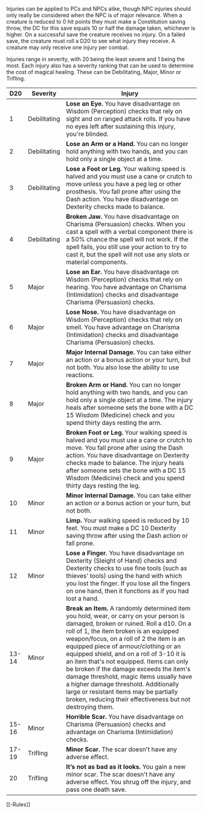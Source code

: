 Injuries can be applied to PCs and NPCs alike, though NPC injuries should only really be considered when the NPC is of major relevance. When a creature is reduced to 0 hit points they must make a Constitution saving throw, the DC for this save equals 10 or half the damage taken, whichever is higher. On a successful save the creature receives no injury. On a failed save, the creature must roll a D20 to see what injury they receive. A creature may only receive one injury per combat.

Injuries range in severity, with 20 being the least severe and 1 being the most. Each injury also has a severity ranking that can be used to determine the cost of magical healing. These can be Debilitating, Major, Minor or Trifling.


| D20   | Severity     | Injury                                                                                                                                                                                                                                                                                                                                                                                                                                                                                                                                                                                            |
| ----- | ------------ | ------------------------------------------------------------------------------------------------------------------------------------------------------------------------------------------------------------------------------------------------------------------------------------------------------------------------------------------------------------------------------------------------------------------------------------------------------------------------------------------------------------------------------------------------------------------------------------------------- |
| 1     | Debilitating | **Lose an Eye.** You have disadvantage on Wisdom (Perception) checks that rely on sight and on ranged attack rolls. If you have no eyes left after sustaining this injury, you're blinded.                                                                                                                                                                                                                                                                                                                                                                                                        |
| 2     | Debilitating | **Lose an Arm or a Hand.** You can no longer hold anything with two hands, and you can hold only a single object at a time.                                                                                                                                                                                                                                                                                                                                                                                                                                                                       |
| 3     | Debilitating | **Lose a Foot or Leg.** Your walking speed is halved and you must use a cane or crutch to move unless you have a peg leg or other prosthesis. You fall prone after using the Dash action. You have disadvantage on Dexterity checks made to balance.                                                                                                                                                                                                                                                                                                                                              |
| 4     | Debilitating | **Broken Jaw.** You have disadvantage on Charisma (Persuasion) checks. When you cast a spell with a verbal component there is a 50% chance the spell will not work. If the spell fails, you still use your action to try to cast it, but the spell will not use any slots or material components.                                                                                                                                                                                                                                                                                                 |
| 5     | Major        | **Lose an Ear.** You have disadvantage on Wisdom (Perception) checks that rely on hearing. You have advantage on Charisma (Intimidation) checks and disadvantage Charisma (Persuasion) checks.                                                                                                                                                                                                                                                                                                                                                                                                    |
| 6     | Major        | **Lose Nose.** You have disadvantage on Wisdom (Perception) checks that rely on smell. You have advantage on Charisma (Intimidation) checks and disadvantage Charisma (Persuasion) checks.                                                                                                                                                                                                                                                                                                                                                                                                        |
| 7     | Major        | **Major Internal Damage.** You can take either an action or a bonus action or your turn, but not both. You also lose the ability to use reactions.                                                                                                                                                                                                                                                                                                                                                                                                                                                |
| 8     | Major        | **Broken Arm or Hand.** You can no longer hold anything with two hands, and you can hold only a single object at a time. The injury heals after someone sets the bone with a DC 15 Wisdom (Medicine) check and you spend thirty days resting the arm.                                                                                                                                                                                                                                                                                                                                             |
| 9     | Major        | **Broken Foot or Leg.** Your walking speed is halved and you must use a cane or crutch to move. You fall prone after using the Dash action. You have disadvantage on Dexterity checks made to balance. The injury heals after someone sets the bone with a DC 15 Wisdom (Medicine) check and you spend thirty days resting the leg.                                                                                                                                                                                                                                                               |
| 10    | Minor        | **Minor Internal Damage.** You can take either an action or a bonus action or your turn, but not both.                                                                                                                                                                                                                                                                                                                                                                                                                                                                                            |
| 11    | Minor        | **Limp.** Your walking speed is reduced by 10 feet. You must make a DC 10 Dexterity saving throw after using the Dash action or fall prone.                                                                                                                                                                                                                                                                                                                                                                                                                                                       |
| 12    | Minor        | **Lose a Finger.** You have disadvantage on Dexterity (Sleight of Hand) checks and Dexterity checks to use fine tools (such as thieves' tools) using the hand with which you lost the finger. If you lose all the fingers on one hand, then it functions as if you had lost a hand.                                                                                                                                                                                                                                                                                                               |
| 13-14 | Minor        | **Break an Item.** A randomly determined item you hold, wear, or carry on your person is damaged, broken or ruined. Roll a d10. On a roll of 1, the item broken is an equipped weapon/focus, on a roll of 2 the item is an equipped piece of armour/clothing or an equipped shield, and on a roll of 3-10 it is an item that's not equipped. Items can only be broken if the damage exceeds the item's damage threshold, magic items usually have a higher damage threshold. Additionally large or resistant items may be partially broken, reducing their effectiveness but not destroying them. |
| 15-16 | Minor        | **Horrible Scar.** You have disadvantage on Charisma (Persuasion) checks and advantage on Charisma (Intimidation) checks.                                                                                                                                                                                                                                                                                                                                                                                                                                                                         |
| 17-19 | Trifling     | **Minor Scar.** The scar doesn't have any adverse effect.                                                                                                                                                                                                                                                                                                                                                                                                                                                                                                                                         |
| 20    | Trifling     | **It’s not as bad as it looks.** You gain a new minor scar. The scar doesn't have any adverse effect. You shrug off the injury, and pass one death save.                                                                                                                                                                                                                                                                                                                                                                                                                                          |

[[-Rules]]

